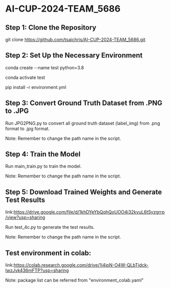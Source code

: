 # AI-CUP-2024-TEAM_5686

## Step 1: Clone the Repository

git clone <https://github.com/tsaichris/AI-CUP-2024-TEAM_5686.git>

## Step 2: Set Up the Necessary Environment
conda create --name test python=3.8

conda activate test

pip install -r environment.yml

## Step 3: Convert Ground Truth Dataset from .PNG to .JPG

Run JPG2PNG.py to convert all ground truth dataset (label_img) from .png format to .jpg format.

Note: Remember to change the path name in the script.

## Step 4: Train the Model
Run main_train.py to train the model.

Note: Remember to change the path name in the script.

## Step 5: Download Trained Weights and Generate Test Results
link:https://drive.google.com/file/d/1khDYeYbQqhQoUOO4i32kvuL6tSyzgrrp/view?usp=sharing

Run test_4c.py to generate the test results.

Note: Remember to change the path name in the script.

## Test environment in colab:
link:https://colab.research.google.com/drive/1j4ipN-O4W-QLbTjdck-IwzJvk436mFTP?usp=sharing

Note: package list can be referred from "environment_colab.yaml"
